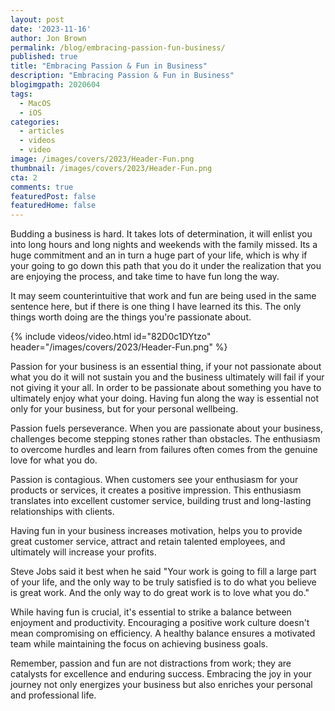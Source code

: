 ```yaml
---
layout: post
date: '2023-11-16'
author: Jon Brown
permalink: /blog/embracing-passion-fun-business/
published: true
title: "Embracing Passion & Fun in Business"
description: "Embracing Passion & Fun in Business"
blogimgpath: 2020604
tags:
  - MacOS
  - iOS
categories:
  - articles
  - videos
  - video
image: /images/covers/2023/Header-Fun.png
thumbnail: /images/covers/2023/Header-Fun.png
cta: 2
comments: true
featuredPost: false
featuredHome: false
---
```

Budding a business is hard. It takes lots of determination, it will enlist you into long hours and long nights and weekends with the family missed. Its a huge commitment and an in turn a huge part of your life, which is why if your going to go down this path that you do it under the realization that you are enjoying the process, and take time to have fun long the way. 

It may seem counterintuitive that work and fun are being used in the same sentence here, but if there is one thing I have learned its this. The only things worth doing are the things you're passionate about. 

{% include videos/video.html id="82D0c1DYtzo" header="/images/covers/2023/Header-Fun.png" %}

Passion for your business is an essential thing, if your not passionate about what you do it will not sustain you and the business ultimately will fail if your not giving it your all. In order to be passionate about something you have to ultimately enjoy what your doing. Having fun along the way is essential not only for your business, but for your personal wellbeing. 

Passion fuels perseverance. When you are passionate about your business, challenges become stepping stones rather than obstacles. The enthusiasm to overcome hurdles and learn from failures often comes from the genuine love for what you do.

Passion is contagious. When customers see your enthusiasm for your products or services, it creates a positive impression. This enthusiasm translates into excellent customer service, building trust and long-lasting relationships with clients.

Having fun in your business increases motivation, helps you to provide great customer service, attract and retain talented employees, and ultimately will increase your profits.

Steve Jobs said it best when he said "Your work is going to fill a large part of your life, and the only way to be truly satisfied is to do what you believe is great work. And the only way to do great work is to love what you do."

While having fun is crucial, it's essential to strike a balance between enjoyment and productivity. Encouraging a positive work culture doesn't mean compromising on efficiency. A healthy balance ensures a motivated team while maintaining the focus on achieving business goals.

Remember, passion and fun are not distractions from work; they are catalysts for excellence and enduring success. Embracing the joy in your journey not only energizes your business but also enriches your personal and professional life.
